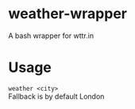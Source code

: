 # weather-wrapper
A bash wrapper for wttr.in

# Usage
`weather <city>`  
Fallback is by default London
